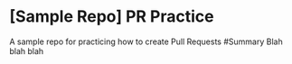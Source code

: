 # [Sample Repo] PR Practice
A sample repo for practicing how to create Pull Requests
#Summary
Blah blah blah
